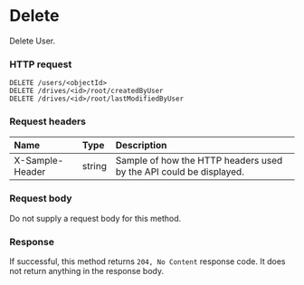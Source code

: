 # Delete

Delete User.
### HTTP request
```http
DELETE /users/<objectId>
DELETE /drives/<id>/root/createdByUser
DELETE /drives/<id>/root/lastModifiedByUser

```
### Request headers
| Name       | Type | Description|
|:---------------|:--------|:----------|
| X-Sample-Header  | string  | Sample of how the HTTP headers used by the API could be displayed.|

### Request body
Do not supply a request body for this method.


### Response
If successful, this method returns `204, No Content` response code. It does not return anything in the response body.


<!-- uuid: 4187d2e4-0d64-4e95-a08d-ef9e4342f27c
2015-10-12 21:30:01 UTC -->
